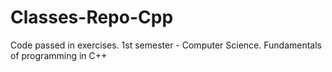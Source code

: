 # Classes-Repo-Cpp
Code passed in exercises. 1st semester - Computer Science. Fundamentals of programming in C++
